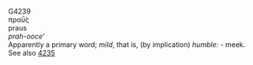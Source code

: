 <body>
  <p>G4239<br>  πραΰ́ς  <br> praus  <br><i>prah-ooce‘ </i><br>Apparently a primary word; <i>mild</i>, that is, (by implication) <i>humble:</i> - meek. See also <a href="g4235.htm">4235</a> <br></p>
 </body>